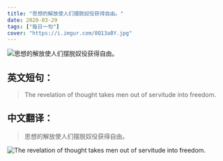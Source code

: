 ```yaml
---
title: "思想的解放使人们摆脱奴役获得自由。"
date: 2020-03-29
tags: ["每日一句"]
cover: "https://i.imgur.com/8Q13aBY.jpg"
---
```


![思想的解放使人们摆脱奴役获得自由。](https://i.imgur.com/x0o6sGl.jpg)

## 英文短句：
> The revelation of thought takes men out of servitude into freedom.

<!--more-->

## 中文翻译：
> 思想的解放使人们摆脱奴役获得自由。

![The revelation of thought takes men out of servitude into freedom.](https://i.imgur.com/NKdbd73.jpg)

